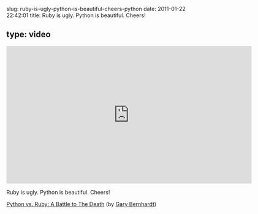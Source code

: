 slug: ruby-is-ugly-python-is-beautiful-cheers-python
date: 2011-01-22 22:42:01
title: Ruby is ugly. Python is beautiful. Cheers!

 
type: video
---

<iframe src="http://player.vimeo.com/video/9471538" width="640" height="360" frameborder="0"></iframe>

Ruby is ugly. Python is beautiful. Cheers!

 [Python vs. Ruby: A Battle to The Death](http://vimeo.com/9471538) (by [Gary Bernhardt](http://vimeo.com/garybernhardt))
